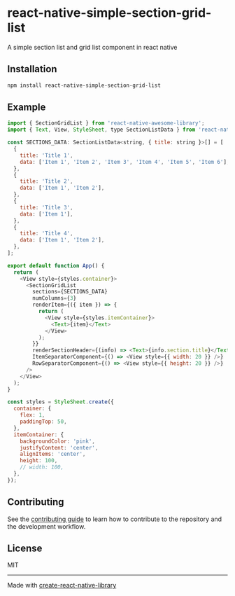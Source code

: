 # react-native-simple-section-grid-list

A simple section list and grid list component in react native

## Installation

```sh
npm install react-native-simple-section-grid-list
```

## Example

```js
import { SectionGridList } from 'react-native-awesome-library';
import { Text, View, StyleSheet, type SectionListData } from 'react-native';

const SECTIONS_DATA: SectionListData<string, { title: string }>[] = [
  {
    title: 'Title 1',
    data: ['Item 1', 'Item 2', 'Item 3', 'Item 4', 'Item 5', 'Item 6'],
  },
  {
    title: 'Title 2',
    data: ['Item 1', 'Item 2'],
  },
  {
    title: 'Title 3',
    data: ['Item 1'],
  },
  {
    title: 'Title 4',
    data: ['Item 1', 'Item 2'],
  },
];

export default function App() {
  return (
    <View style={styles.container}>
      <SectionGridList
        sections={SECTIONS_DATA}
        numColumns={3}
        renderItem={({ item }) => {
          return (
            <View style={styles.itemContainer}>
              <Text>{item}</Text>
            </View>
          );
        }}
        renderSectionHeader={(info) => <Text>{info.section.title}</Text>}
        ItemSeparatorComponent={() => <View style={{ width: 20 }} />}
        RowSeparatorComponent={() => <View style={{ height: 20 }} />}
      />
    </View>
  );
}

const styles = StyleSheet.create({
  container: {
    flex: 1,
    paddingTop: 50,
  },
  itemContainer: {
    backgroundColor: 'pink',
    justifyContent: 'center',
    alignItems: 'center',
    height: 100,
    // width: 100,
  },
});
```




## Contributing

See the [contributing guide](CONTRIBUTING.md) to learn how to contribute to the repository and the development workflow.

## License

MIT

---

Made with [create-react-native-library](https://github.com/callstack/react-native-builder-bob)
